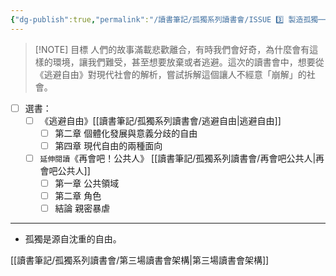 ```yaml
---
{"dg-publish":true,"permalink":"/讀書筆記/孤獨系列讀書會/ISSUE 3️⃣ 製造孤獨──那些不經意崩解的自我/","title":"ISSUE 3️⃣ 製造孤獨──那些不經意崩解的自我","tags":["橋本書屋","獨，書會","Reading_Notes"],"noteIcon":"3","created":"2025-05-06T02:37:06.000+08:00","updated":"2025-05-06T01:00:18.000+08:00"}
---
```



> [!NOTE] 目標
> 人們的故事滿載悲歡離合，有時我們會好奇，為什麼會有這樣的環境，讓我們難受，甚至想要放棄或者逃避。這次的讀書會中，想要從《逃避自由》對現代社會的解析，嘗試拆解這個讓人不經意「崩解」的社會。

- [ ] 選書：
	- [ ] 《逃避自由》[[讀書筆記/孤獨系列讀書會/逃避自由\|逃避自由]]
		- [ ] 第二章 個體化發展與意義分歧的自由
		- [ ] 第四章 現代自由的兩種面向
	- [ ] `延伸閱讀`《再會吧！公共人》 [[讀書筆記/孤獨系列讀書會/再會吧公共人\|再會吧公共人]]
		- [ ] 第一章 公共領域
		- [ ] 第二章 角色
		- [ ] 結論 親密暴虐

---


- 孤獨是源自沈重的自由。

[[讀書筆記/孤獨系列讀書會/第三場讀書會架構\|第三場讀書會架構]]


